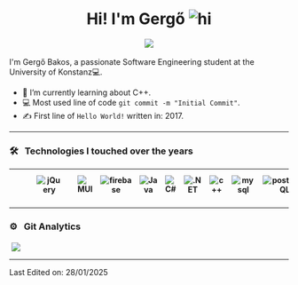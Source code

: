 <h1 align="center"> Hi! I'm Gergő <img src="https://user-images.githubusercontent.com/1303154/88677602-1635ba80-d120-11ea-84d8-d263ba5fc3c0.gif" width="28px" alt="hi"></h1>
<p align="center">
 <img src="https://readme-typing-svg.herokuapp.com/?lines=Welcome+to+my+GitHub+Profile!&center=true&width=360&height=30">
</p>
I'm Gergő Bakos, a passionate Software Engineering student at the University of Konstanz💻.

- :seedling: I’m currently learning about C++.
- :computer: Most used line of code `git commit -m "Initial Commit"`.
- ✍ First line of `Hello World!` written in: 2017.
<hr>

### 🛠 &nbsp; Technologies I touched over the years

| <img src="https://raw.githubusercontent.com/devicons/devicon/master/icons/html5/html5-original-wordmark.svg" alt="html5" width="40"> | <img src="https://raw.githubusercontent.com/devicons/devicon/master/icons/css3/css3-original-wordmark.svg" alt="css3" width="45" height="45"/> | <img src="https://raw.githubusercontent.com/devicons/devicon/master/icons/javascript/javascript-original.svg" alt="JavaScript" width="40"> | <img src="https://avatars.githubusercontent.com/u/70142?s=200&v=4" alt="jQuery" width="40">  | <img src="https://raw.githubusercontent.com/devicons/devicon/master/icons/react/react-original-wordmark.svg" alt="React" width=40> | <img src="https://seeklogo.com/images/M/mui-logo-56F171E991-seeklogo.com.png" alt="MUI" width="40"> | <img src="https://www.vectorlogo.zone/logos/firebase/firebase-icon.svg" alt="firebase" width="40"> | <img src="https://www.vectorlogo.zone/logos/java/java-vertical.svg" alt="Java" width="40"> | <img src="https://cdn.worldvectorlogo.com/logos/c--4.svg" alt="C#" width="40"> | <img src="https://upload.wikimedia.org/wikipedia/commons/7/7d/Microsoft_.NET_logo.svg" alt=".NET" width="40">  | <img src="https://raw.githubusercontent.com/coderjojo/coderjojo/master/img/cpp.png" alt="c++" width="40"> | <img src="https://www.vectorlogo.zone/logos/mysql/mysql-ar21.svg" alt="mysql" width="40"> | <img src="https://wiki.postgresql.org/images/9/9a/PostgreSQL_logo.3colors.540x557.png" alt="postgreSQL" width="40"> | <img src="https://www.vectorlogo.zone/logos/visualstudio_code/visualstudio_code-icon.svg" alt="VSCode" width="40"> 
|:-:|:-:|:-:|:-:|:-:|:-:|:-:|:-:|:-:|:-:|:-:|:-:|:-:|:-:|
<hr>

### ⚙️ &nbsp; Git Analytics
 
<p>&nbsp;<img align="center" src="https://github-readme-stats.vercel.app/api/top-langs/?username=Law1212&theme=dark&layout=compact" width="410" /></p>

------


Last Edited on: 28/01/2025
